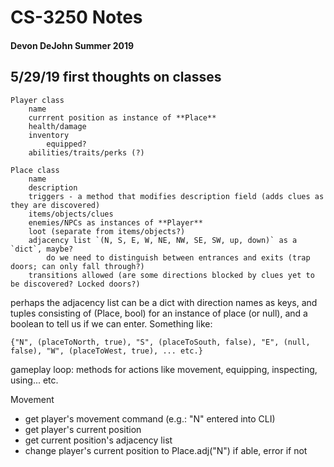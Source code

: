 # CS-3250 Notes
#### Devon DeJohn Summer 2019

## 5/29/19 first thoughts on classes

```
Player class
    name
    currrent position as instance of **Place**
    health/damage
    inventory
        equipped?
    abilities/traits/perks (?)

Place class
    name
    description
    triggers - a method that modifies description field (adds clues as they are discovered)
    items/objects/clues
    enemies/NPCs as instances of **Player**
    loot (separate from items/objects?)
    adjacency list `(N, S, E, W, NE, NW, SE, SW, up, down)` as a `dict`, maybe?
        do we need to distinguish between entrances and exits (trap doors; can only fall through?)
    transitions allowed (are some directions blocked by clues yet to be discovered? Locked doors?)
```


perhaps the adjacency list can be a dict with direction names as keys, and tuples consisting of (Place, bool) for an instance of place (or null), and a boolean to tell us if we can enter. Something like:


`{"N", (placeToNorth, true), "S", (placeToSouth, false), "E", (null, false), "W", (placeToWest, true), ... etc.}`


gameplay loop:
    methods for actions like movement, equipping, inspecting, using... etc.


Movement
* get player's movement command (e.g.: "N" entered into CLI)
* get player's current position
* get current position's adjacency list
* change player's current position to Place.adj("N") if able, error if not